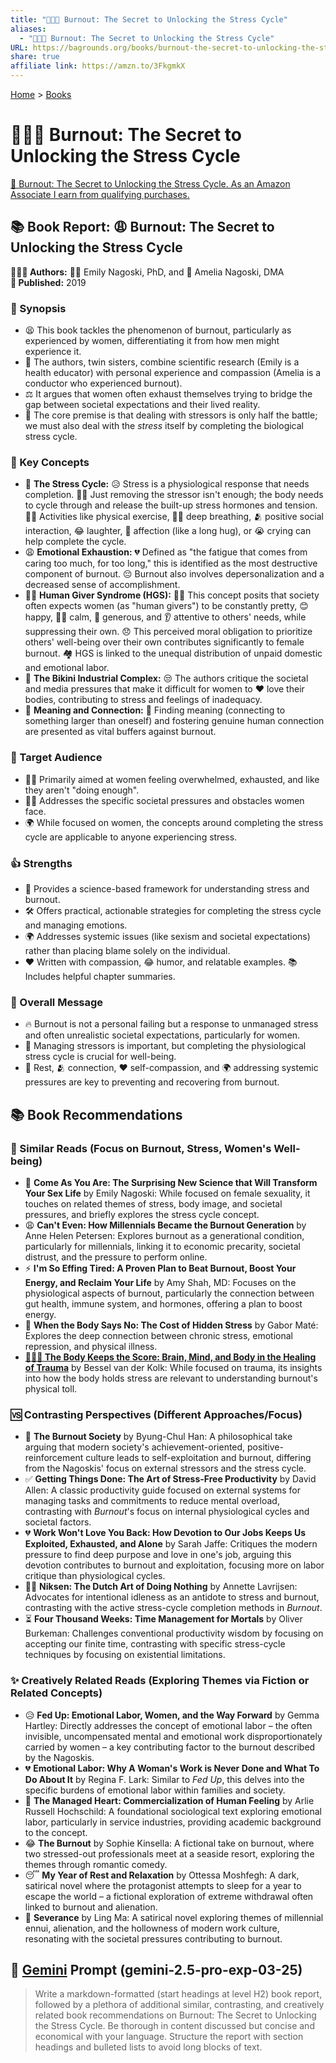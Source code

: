 ```yaml
---
title: "🥵🔥💨 Burnout: The Secret to Unlocking the Stress Cycle"
aliases:
  - "🥵🔥💨 Burnout: The Secret to Unlocking the Stress Cycle"
URL: https://bagrounds.org/books/burnout-the-secret-to-unlocking-the-stress-cycle
share: true
affiliate link: https://amzn.to/3FkgmkX
---
```

[Home](../index.md) > [Books](./index.md)  
# 🥵🔥💨 Burnout: The Secret to Unlocking the Stress Cycle  
[🛒 Burnout: The Secret to Unlocking the Stress Cycle. As an Amazon Associate I earn from qualifying purchases.](https://amzn.to/3FkgmkX)  
  
## 📚 Book Report: 😩 Burnout: The Secret to Unlocking the Stress Cycle  
  
**🧑‍🤝‍🧑 Authors:** 👩‍⚕️ Emily Nagoski, PhD, and 🎤 Amelia Nagoski, DMA  
**📅 Published:** 2019  
  
### 📝 Synopsis  
* 😫 This book tackles the phenomenon of burnout, particularly as experienced by women, differentiating it from how men might experience it.  
* 👯 The authors, twin sisters, combine scientific research (Emily is a health educator) with personal experience and compassion (Amelia is a conductor who experienced burnout).  
* ⚖️ It argues that women often exhaust themselves trying to bridge the gap between societal expectations and their lived reality.  
* 🎯 The core premise is that dealing with stressors is only half the battle; we must also deal with the *stress* itself by completing the biological stress cycle.  
  
### 🧠 Key Concepts  
* 🔄 **The Stress Cycle:** 😥 Stress is a physiological response that needs completion. 🙅‍♀️ Just removing the stressor isn't enough; the body needs to cycle through and release the built-up stress hormones and tension. 🏃‍♀️ Activities like physical exercise, 🧘‍♀️ deep breathing, 🫂 positive social interaction, 😂 laughter, 🤗 affection (like a long hug), or 😭 crying can help complete the cycle.  
* 😩 **Emotional Exhaustion:** 💔 Defined as "the fatigue that comes from caring too much, for too long," this is identified as the most destructive component of burnout. 😔 Burnout also involves depersonalization and a decreased sense of accomplishment.  
* 🦸‍♀️ **Human Giver Syndrome (HGS):** 🙅‍♀️ This concept posits that society often expects women (as "human givers") to be constantly pretty, 😊 happy, 🧘‍♀️ calm, 🎁 generous, and 👂 attentive to others' needs, while suppressing their own. 😞 This perceived moral obligation to prioritize others' well-being over their own contributes significantly to female burnout. 🏘️ HGS is linked to the unequal distribution of unpaid domestic and emotional labor.  
* 👙 **The Bikini Industrial Complex:** 😒 The authors critique the societal and media pressures that make it difficult for women to ❤️ love their bodies, contributing to stress and feelings of inadequacy.  
* 🌟 **Meaning and Connection:** 🔗 Finding meaning (connecting to something larger than oneself) and fostering genuine human connection are presented as vital buffers against burnout.  
  
### 🎯 Target Audience  
* 👩‍⚕️ Primarily aimed at women feeling overwhelmed, exhausted, and like they aren't "doing enough".  
* 👩‍⚖️ Addresses the specific societal pressures and obstacles women face.  
* 🌍 While focused on women, the concepts around completing the stress cycle are applicable to anyone experiencing stress.  
  
### 👍 Strengths  
* 🧪 Provides a science-based framework for understanding stress and burnout.  
* 🛠️ Offers practical, actionable strategies for completing the stress cycle and managing emotions.  
* 🌍 Addresses systemic issues (like sexism and societal expectations) rather than placing blame solely on the individual.  
* ❤️ Written with compassion, 😂 humor, and relatable examples. 📚 Includes helpful chapter summaries.  
  
### 📣 Overall Message  
* 🔥 Burnout is not a personal failing but a response to unmanaged stress and often unrealistic societal expectations, particularly for women.  
* 🔄 Managing stressors is important, but completing the physiological stress cycle is crucial for well-being.  
* 🛌 Rest, 🫂 connection, ❤️ self-compassion, and 🌍 addressing systemic pressures are key to preventing and recovering from burnout.  
  
## 📚 Book Recommendations  
  
### 📖 Similar Reads (Focus on Burnout, Stress, Women's Well-being)  
* 💖 **Come As You Are: The Surprising New Science that Will Transform Your Sex Life** by Emily Nagoski: While focused on female sexuality, it touches on related themes of stress, body image, and societal pressures, and briefly explores the stress cycle concept.  
* 😩 **Can't Even: How Millennials Became the Burnout Generation** by Anne Helen Petersen: Explores burnout as a generational condition, particularly for millennials, linking it to economic precarity, societal distrust, and the pressure to perform online.  
* ⚡ **I'm So Effing Tired: A Proven Plan to Beat Burnout, Boost Your Energy, and Reclaim Your Life** by Amy Shah, MD: Focuses on the physiological aspects of burnout, particularly the connection between gut health, immune system, and hormones, offering a plan to boost energy.  
* 🤕 **When the Body Says No: The Cost of Hidden Stress** by Gabor Maté: Explores the deep connection between chronic stress, emotional repression, and physical illness.  
* **[🤕🎼🧠 The Body Keeps the Score: Brain, Mind, and Body in the Healing of Trauma](./the-body-keeps-the-score-brain-mind-and-body-in-the-healing-of-trauma.md)** by Bessel van der Kolk: While focused on trauma, its insights into how the body holds stress are relevant to understanding burnout's physical toll.  
  
### 🆚 Contrasting Perspectives (Different Approaches/Focus)  
* 🧠 **The Burnout Society** by Byung-Chul Han: A philosophical take arguing that modern society's achievement-oriented, positive-reinforcement culture leads to self-exploitation and burnout, differing from the Nagoskis' focus on external stressors and the stress cycle.  
* ✅ **Getting Things Done: The Art of Stress-Free Productivity** by David Allen: A classic productivity guide focused on external systems for managing tasks and commitments to reduce mental overload, contrasting with *Burnout*'s focus on internal physiological cycles and societal factors.  
* 💔 **Work Won't Love You Back: How Devotion to Our Jobs Keeps Us Exploited, Exhausted, and Alone** by Sarah Jaffe: Critiques the modern pressure to find deep purpose and love in one's job, arguing this devotion contributes to burnout and exploitation, focusing more on labor critique than physiological cycles.  
* 🧘‍♀️ **Niksen: The Dutch Art of Doing Nothing** by Annette Lavrijsen: Advocates for intentional idleness as an antidote to stress and burnout, contrasting with the active stress-cycle completion methods in *Burnout*.  
* ⏳ **Four Thousand Weeks: Time Management for Mortals** by Oliver Burkeman: Challenges conventional productivity wisdom by focusing on accepting our finite time, contrasting with specific stress-cycle techniques by focusing on existential limitations.  
  
### ✨ Creatively Related Reads (Exploring Themes via Fiction or Related Concepts)  
* 😥 **Fed Up: Emotional Labor, Women, and the Way Forward** by Gemma Hartley: Directly addresses the concept of emotional labor – the often invisible, uncompensated mental and emotional work disproportionately carried by women – a key contributing factor to the burnout described by the Nagoskis.  
* 💔 **Emotional Labor: Why A Woman's Work is Never Done and What To Do About It** by Regina F. Lark: Similar to *Fed Up*, this delves into the specific burdens of emotional labor within families and society.  
* 🏢 **The Managed Heart: Commercialization of Human Feeling** by Arlie Russell Hochschild: A foundational sociological text exploring emotional labor, particularly in service industries, providing academic background to the concept.  
* 😂 **The Burnout** by Sophie Kinsella: A fictional take on burnout, where two stressed-out professionals meet at a seaside resort, exploring the themes through romantic comedy.  
* 😴 **My Year of Rest and Relaxation** by Ottessa Moshfegh: A dark, satirical novel where the protagonist attempts to sleep for a year to escape the world – a fictional exploration of extreme withdrawal often linked to burnout and alienation.  
* 🤖 **Severance** by Ling Ma: A satirical novel exploring themes of millennial ennui, alienation, and the hollowness of modern work culture, resonating with the societal pressures contributing to burnout.  
  
## 💬 [Gemini](../software/gemini.md) Prompt (gemini-2.5-pro-exp-03-25)  
> Write a markdown-formatted (start headings at level H2) book report, followed by a plethora of additional similar, contrasting, and creatively related book recommendations on Burnout: The Secret to Unlocking the Stress Cycle. Be thorough in content discussed but concise and economical with your language. Structure the report with section headings and bulleted lists to avoid long blocks of text.